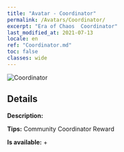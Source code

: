 ```yaml
---
title: "Avatar - Coordinator"
permalink: /Avatars/Coordinator/
excerpt: "Era of Chaos  Coordinator"
last_modified_at: 2021-07-13
locale: en
ref: "Coordinator.md"
toc: false
classes: wide
---
```

 ![Coordinator](/images/a/avatarFrame_15.png)

## Details

 **Description:**  

 **Tips:** Community Coordinator Reward 

 **Is available:**  + 

